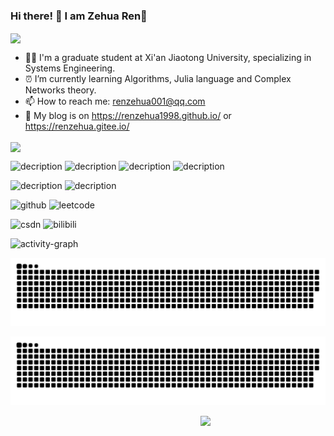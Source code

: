 ### Hi there! 👋 I am Zehua Ren:tiger:

<img align="center"  src="https://github-readme-stats.vercel.app/api?username=Renzehua1998&show_icons=true&theme=radical"/>

- :man_student: I'm a graduate student at Xi'an Jiaotong University, specializing in Systems Engineering.
- :alarm_clock: I’m currently learning Algorithms, Julia language and Complex Networks theory.
- :mailbox: How to reach me: renzehua001@qq.com
- :page_facing_up: My blog is on https://renzehua1998.github.io/ or https://renzehua.gitee.io/

<img align="center"  src="https://github-readme-stats.vercel.app/api/top-langs/?username=Renzehua1998&theme=radical&layout=compact"  />

![decription](https://img.shields.io/badge/Language-Python-green)  ![decription](https://img.shields.io/badge/Language-C++-red) ![decription](https://img.shields.io/badge/Language-JavaScript-blueyellow)  ![decription](https://img.shields.io/badge/Language-MATLAB-orange)

![decription](https://img.shields.io/badge/Tool-VS%20Code-blue) ![decription](https://img.shields.io/badge/Tool-Pycharm-green)

![github](https://stats.justsong.cn/api/github?username=Renzehua1998&theme=radical) ![leetcode](https://stats.justsong.cn/api/leetcode/?username=zehua-v&cn=true&theme=radical) 

![csdn](https://stats.justsong.cn/api/csdn?id=Ricardo1998&theme=radical) ![bilibili](https://stats.justsong.cn/api/bilibili/?id=26575098&theme=radical)

![activity-graph](https://github-readme-activity-graph.cyclic.app/graph?username=Renzehua1998&theme=vue)

<picture>
  <source media="(prefers-color-scheme: dark)" srcset="https://github.com/Renzehua1998/Renzehua1998/blob/output/github-snake-dark.svg">
  <source media="(prefers-color-scheme: light)" srcset="https://github.com/Renzehua1998/Renzehua1998/blob/output/github-snake.svg">
  <img alt="github-snake" src="https://github.com/Renzehua1998/Renzehua1998/blob/output/github-snake.svg">
</picture>

![github-snake](https://github.com/Renzehua1998/Renzehua1998/blob/output/github-snake.svg)

<img align='right' src="https://profile-counter.glitch.me/Renzehua1998/count.svg" width="200">

